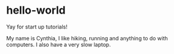 # hello-world
Yay for start up tutorials!

My name is Cynthia, I like hiking, running and anything to do with computers.  I also have a very slow laptop.
